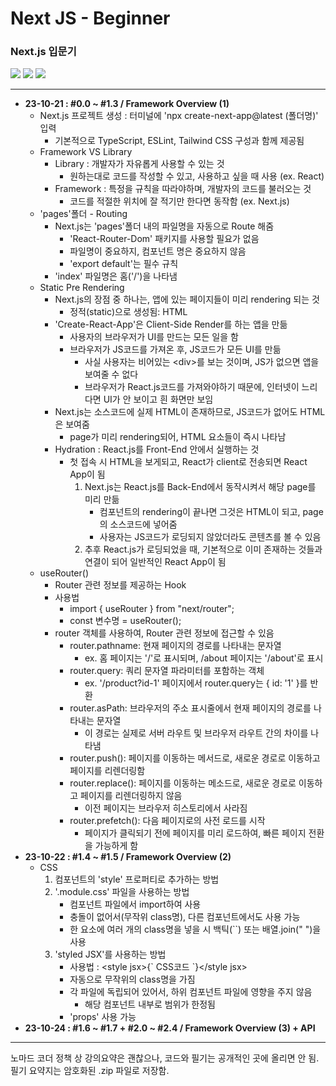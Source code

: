 # Next JS - Beginner

### Next.js 입문기

<img src="https://img.shields.io/badge/Next.js-000?style=flat-square&logo=nextdotjs&logoColor=white"/> <img src="https://img.shields.io/badge/TypeScript-3178C6?style=flat-square&logo=typescript&logoColor=white"/> <img src="https://img.shields.io/badge/Node.js-339933?style=flat-square&logo=nodedotjs&logoColor=white"/>

---

- **23-10-21 : #0.0 ~ #1.3 / Framework Overview (1)**
  - Next.js 프로젝트 생성 : 터미널에 'npx create-next-app@latest (폴더명)' 입력
    - 기본적으로 TypeScript, ESLint, Tailwind CSS 구성과 함께 제공됨
  - Framework VS Library
    - Library : 개발자가 자유롭게 사용할 수 있는 것
      - 원하는대로 코드를 작성할 수 있고, 사용하고 싶을 때 사용 (ex. React)
    - Framework : 특정을 규칙을 따라야하며, 개발자의 코드를 불러오는 것
      - 코드를 적절한 위치에 잘 적기만 한다면 동작함 (ex. Next.js)
  - 'pages'폴더 - Routing
    - Next.js는 'pages'폴더 내의 파일명을 자동으로 Route 해줌
      - 'React-Router-Dom' 패키지를 사용할 필요가 없음
      - 파일명이 중요하지, 컴포넌트 명은 중요하지 않음
      - 'export default'는 필수 규칙
    - 'index' 파일명은 홈('/')을 나타냄
  - Static Pre Rendering
    - Next.js의 장점 중 하나는, 앱에 있는 페이지들이 미리 rendering 되는 것
      - 정적(static)으로 생성됨: HTML
    - 'Create-React-App'은 Client-Side Render를 하는 앱을 만듦
      - 사용자의 브라우저가 UI를 만드는 모든 일을 함
      - 브라우저가 JS코드를 가져온 후, JS코드가 모든 UI를 만듦
        - 사실 사용자는 비어있는 &lt;div&gt;를 보는 것이며, JS가 없으면 앱을 보여줄 수 없다
        - 브라우저가 React.js코드를 가져와야하기 때문에, 인터넷이 느리다면 UI가 안 보이고 흰 화면만 보임
    - Next.js는 소스코드에 실제 HTML이 존재하므로, JS코드가 없어도 HTML은 보여줌
      - page가 미리 rendering되어, HTML 요소들이 즉시 나타남
    - Hydration : React.js를 Front-End 안에서 실행하는 것
      - 첫 접속 시 HTML을 보게되고, React가 client로 전송되면 React App이 됨
        1. Next.js는 React.js를 Back-End에서 동작시켜서 해당 page를 미리 만듦
           - 컴포넌트의 rendering이 끝나면 그것은 HTML이 되고, page의 소스코드에 넣어줌
           - 사용자는 JS코드가 로딩되지 않았더라도 콘텐츠를 볼 수 있음
        2. 추후 React.js가 로딩되었을 때, 기본적으로 이미 존재하는 것들과 연결이 되어 일반적인 React App이 됨
  - useRouter()
    - Router 관련 정보를 제공하는 Hook
    - 사용법
      - import { useRouter } from "next/router";
      - const 변수명 = useRouter();
    - router 객체를 사용하여, Router 관련 정보에 접근할 수 있음
      - router.pathname: 현재 페이지의 경로를 나타내는 문자열
        - ex. 홈 페이지는 '/'로 표시되며, /about 페이지는 '/about'로 표시
      - router.query: 쿼리 문자열 파라미터를 포함하는 객체
        - ex. '/product?id-1' 페이지에서 router.query는 { id: '1' }를 반환
      - router.asPath: 브라우저의 주소 표시줄에서 현재 페이지의 경로를 나타내는 문자열
        - 이 경로는 실제로 서버 라우트 및 브라우저 라우트 간의 차이를 나타냄
      - router.push(): 페이지를 이동하는 메서드로, 새로운 경로로 이동하고 페이지를 리렌더링함
      - router.replace(): 페이지를 이동하는 메소드로, 새로운 경로로 이동하고 페이지를 리렌더링하지 않음
        - 이전 페이지는 브라우저 히스토리에서 사라짐
      - router.prefetch(): 다음 페이지로의 사전 로드를 시작
        - 페이지가 클릭되기 전에 페이지를 미리 로드하여, 빠른 페이지 전환을 가능하게 함
- **23-10-22 : #1.4 ~ #1.5 / Framework Overview (2)**
  - CSS
    1. 컴포넌트의 'style' 프로퍼티로 추가하는 방법
    2. '.module.css' 파일을 사용하는 방법
       - 컴포넌트 파일에서 import하여 사용
       - 충돌이 없어서(무작위 class명), 다른 컴포넌트에서도 사용 가능
       - 한 요소에 여러 개의 class명을 넣을 시 백틱(``) 또는 배열.join(" ")을 사용
    3. 'styled JSX'를 사용하는 방법
       - 사용법 : &lt;style jsx&gt;{\` CSS코드 \`}&lt;/style jsx&gt;
       - 자동으로 무작위의 class명을 가짐
       - 각 파일에 독립되어 있어서, 하위 컴포넌트 파일에 영향을 주지 않음
         - 해당 컴포넌트 내부로 범위가 한정됨
       - 'props' 사용 가능
- **23-10-24 : #1.6 ~ #1.7 + #2.0 ~ #2.4 / Framework Overview (3) + API**

---

노마드 코더 정책 상 강의요약은 괜찮으나, 코드와 필기는 공개적인 곳에 올리면 안 됨.  
필기 요약지는 암호화된 .zip 파일로 저장함.
